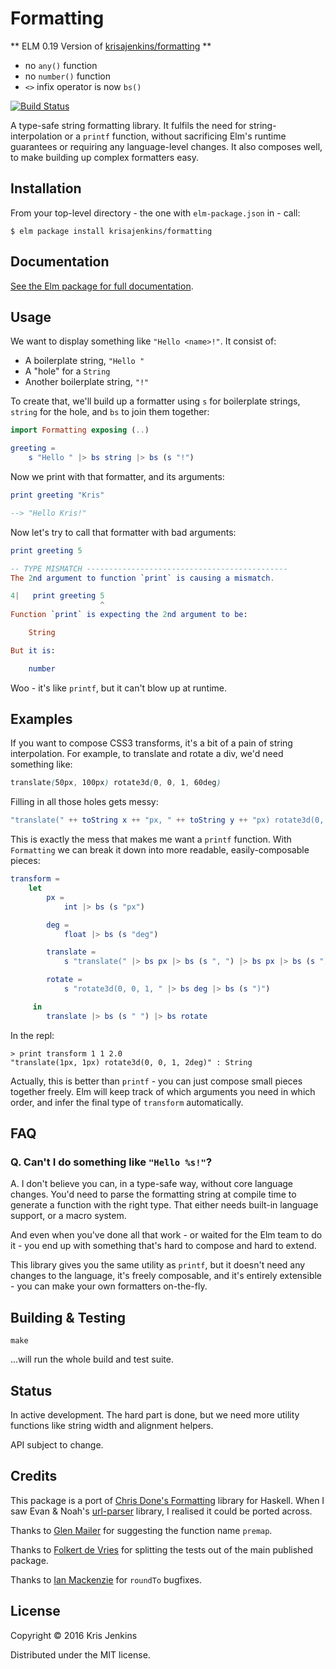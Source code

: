 # Formatting

** ELM 0.19 Version of [krisajenkins/formatting](https://github.com/krisajenkins/formatting) **
* no `any()` function
* no `number()` function
* `<>` infix operator is now `bs()`

[![Build Status](https://travis-ci.org/krisajenkins/formatting.svg?branch=master)](https://travis-ci.org/krisajenkins/formatting)

A type-safe string formatting library. It fulfils the need for
string-interpolation or a `printf` function, without sacrificing Elm's
runtime guarantees or requiring any language-level changes. It also
composes well, to make building up complex formatters easy.

## Installation

From your top-level directory - the one with `elm-package.json` in - call:

```
$ elm package install krisajenkins/formatting
```
## Documentation

[See the Elm package for full documentation](http://package.elm-lang.org/packages/krisajenkins/formatting/latest/Formatting).


## Usage

We want to display something like `"Hello <name>!"`. It consist of:

- A boilerplate string, `"Hello "`
- A "hole" for a `String`
- Another boilerplate string, `"!"`

To create that, we'll build up a formatter using `s` for boilerplate
strings, `string` for the hole, and `bs` to join them together:

``` elm
import Formatting exposing (..)

greeting =
    s "Hello " |> bs string |> bs (s "!")
```

Now we print with that formatter, and its arguments:

``` elm
print greeting "Kris"

--> "Hello Kris!"
```

Now let's try to call that formatter with bad arguments:

``` elm
print greeting 5

-- TYPE MISMATCH ---------------------------------------------
The 2nd argument to function `print` is causing a mismatch.

4|   print greeting 5
                    ^
Function `print` is expecting the 2nd argument to be:

    String

But it is:

    number
```

Woo - it's like `printf`, but it can't blow up at runtime.


## Examples

If you want to compose CSS3 transforms, it's a bit of a pain of string
interpolation. For example, to translate and rotate a div, we'd need
something like:


``` css
translate(50px, 100px) rotate3d(0, 0, 1, 60deg)
```

Filling in all those holes gets messy:


``` elm
"translate(" ++ toString x ++ "px, " ++ toString y ++ "px) rotate3d(0, 0, 1, " ++ toString r "deg)"
```

This is exactly the mess that makes me want a `printf` function.  With
`Formatting` we can break it down into more readable,
easily-composable pieces:

``` elm
transform =
    let
        px =
            int |> bs (s "px")

        deg =
            float |> bs (s "deg")

        translate =
            s "translate(" |> bs px |> bs (s ", ") |> bs px |> bs (s ")")

        rotate =
            s "rotate3d(0, 0, 1, " |> bs deg |> bs (s ")")

     in
        translate |> bs (s " ") |> bs rotate
```
In the repl:
```
> print transform 1 1 2.0
"translate(1px, 1px) rotate3d(0, 0, 1, 2deg)" : String
```

Actually, this is better than `printf` - you can just compose small
pieces together freely. Elm will keep track of which arguments you
need in which order, and infer the final type of `transform` automatically.

## FAQ

### Q. Can't I do something like `"Hello %s!"`?

A. I don't believe you can, in a type-safe way, without core language
changes. You'd need to parse the formatting string at compile time to
generate a function with the right type. That either needs built-in
language support, or a macro system.

And even when you've done all that work - or waited for the Elm team
to do it - you end up with something that's hard to compose and hard
to extend.

This library gives you the same utility as `printf`, but it doesn't
need any changes to the language, it's freely composable, and it's
entirely extensible - you can make your own formatters on-the-fly.

## Building & Testing

```
make
```

...will run the whole build and test suite.

## Status

In active development. The hard part is done, but we need more utility
functions like string width and alignment helpers.

API subject to change.

## Credits

This package is a port of [Chris Done's Formatting][formatting] library for
Haskell. When I saw Evan & Noah's [url-parser][url-parser] library, I
realised it could be ported across.

Thanks to [Glen Mailer][glenjamin] for suggesting the function
name `premap`.

Thanks to [Folkert de Vries][folkertdev] for splitting the tests out of the main
published package.

Thanks to [Ian Mackenzie][ianmackenzie] for `roundTo` bugfixes.

[formatting]: http://chrisdone.com/posts/formatting
[url-parser]: http://package.elm-lang.org/packages/evancz/url-parser/latest
[glenjamin]: https://github.com/glenjamin
[folkertdev]: https://github.com/folkertdev
[ianmackenzie]: https://github.com/ianmackenzie

## License

Copyright © 2016 Kris Jenkins

Distributed under the MIT license.
